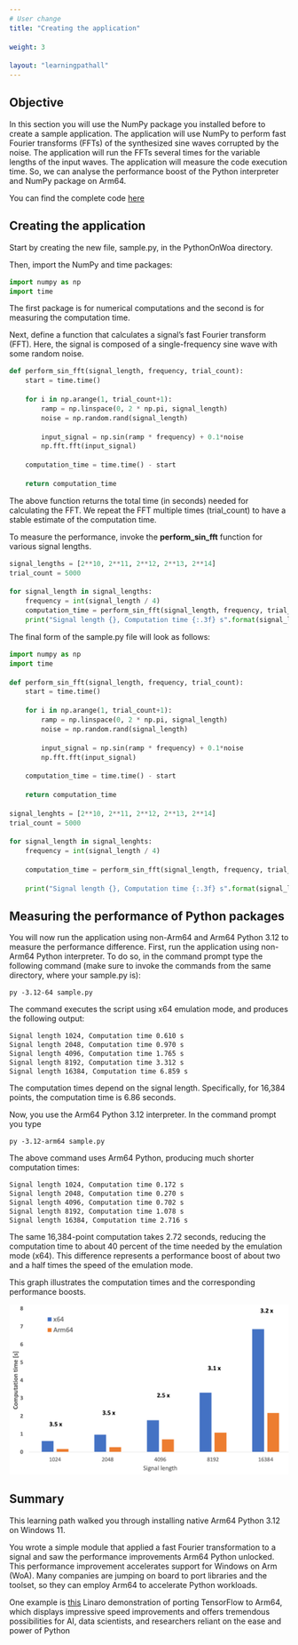 ```yaml
---
# User change
title: "Creating the application"

weight: 3

layout: "learningpathall"
---
```


## Objective
In this section you will use the NumPy package you installed before to create a sample application. The application will use NumPy to perform fast Fourier transforms (FFTs) of the synthesized sine waves corrupted by the noise. The application will run the FFTs several times for the variable lengths of the input waves. The application will measure the code execution time. So, we can analyse the performance boost of the Python interpreter and NumPy package on Arm64. 

You can find the complete code [here](https://github.com/dawidborycki/PythonOnWoA)

## Creating the application
Start by creating the new file, sample.py, in the PythonOnWoa directory.

Then, import the NumPy and time packages:

```python
import numpy as np
import time
```

The first package is for numerical computations and the second is for measuring the computation time.

Next, define a function that calculates a signal’s fast Fourier transform (FFT). Here, the signal is composed of a single-frequency sine wave with some random noise.

```python
def perform_sin_fft(signal_length, frequency, trial_count):    
    start = time.time()
    
    for i in np.arange(1, trial_count+1):
        ramp = np.linspace(0, 2 * np.pi, signal_length)
        noise = np.random.rand(signal_length) 
 
        input_signal = np.sin(ramp * frequency) + 0.1*noise
        np.fft.fft(input_signal)
    
    computation_time = time.time() - start
 
    return computation_time
```

The above function returns the total time (in seconds) needed for calculating the FFT. We repeat the FFT multiple times (trial_count) to have a stable estimate of the computation time.

To measure the performance, invoke the **perform_sin_fft** function for various signal lengths.

```python
signal_lengths = [2**10, 2**11, 2**12, 2**13, 2**14]
trial_count = 5000
 
for signal_length in signal_lengths:
    frequency = int(signal_length / 4)
    computation_time = perform_sin_fft(signal_length, frequency, trial_count)
    print("Signal length {}, Computation time {:.3f} s".format(signal_length, computation_time))
```

The final form of the sample.py file will look as follows:

```python
import numpy as np
import time

def perform_sin_fft(signal_length, frequency, trial_count):    
    start = time.time()
    
    for i in np.arange(1, trial_count+1):
        ramp = np.linspace(0, 2 * np.pi, signal_length)
        noise = np.random.rand(signal_length)    

        input_signal = np.sin(ramp * frequency) + 0.1*noise
        np.fft.fft(input_signal)
    
    computation_time = time.time() - start

    return computation_time

signal_lenghts = [2**10, 2**11, 2**12, 2**13, 2**14]
trial_count = 5000

for signal_length in signal_lenghts:
    frequency = int(signal_length / 4)

    computation_time = perform_sin_fft(signal_length, frequency, trial_count)

    print("Signal length {}, Computation time {:.3f} s".format(signal_length, computation_time))

```

## Measuring the performance of Python packages
You will now run the application using non-Arm64 and Arm64 Python 3.12 to measure the performance difference. First, run the application using non-Arm64 Python interpreter. To do so, in the command prompt type the following command (make sure to invoke the commands from the same directory, where your sample.py is):

```console
py -3.12-64 sample.py
```

The command executes the script using x64 emulation mode, and produces the following output:

```output
Signal length 1024, Computation time 0.610 s
Signal length 2048, Computation time 0.970 s
Signal length 4096, Computation time 1.765 s
Signal length 8192, Computation time 3.312 s
Signal length 16384, Computation time 6.859 s
```

The computation times depend on the signal length. Specifically, for 16,384 points, the computation time is 6.86 seconds. 

Now, you use the Arm64 Python 3.12 interpreter. In the command prompt you type

```
py -3.12-arm64 sample.py
```

The above command uses Arm64 Python, producing much shorter computation times: 

```output
Signal length 1024, Computation time 0.172 s
Signal length 2048, Computation time 0.270 s
Signal length 4096, Computation time 0.702 s
Signal length 8192, Computation time 1.078 s
Signal length 16384, Computation time 2.716 s
```

The same 16,384-point computation takes 2.72 seconds, reducing the computation time to about 40 percent of the time needed by the emulation mode (x64). This difference represents a performance boost of about two and a half times the speed of the emulation mode.

This graph illustrates the computation times and the corresponding performance boosts.

![fig1](figures/01.png)

## Summary
This learning path walked you through installing native Arm64 Python 3.12 on Windows 11.

You wrote a simple module that applied a fast Fourier transformation to a signal and saw the performance improvements Arm64 Python unlocked. This performance improvement accelerates support for Windows on Arm (WoA). Many companies are jumping on board to port libraries and the toolset, so they can employ Arm64 to accelerate Python workloads.

One example is [this](https://www.linaro.org/blog/setting-up-tensorflow-for-windows-on-arm/) Linaro demonstration of porting TensorFlow to Arm64, which displays impressive speed improvements and offers tremendous possibilities for AI, data scientists, and researchers reliant on the ease and power of Python

